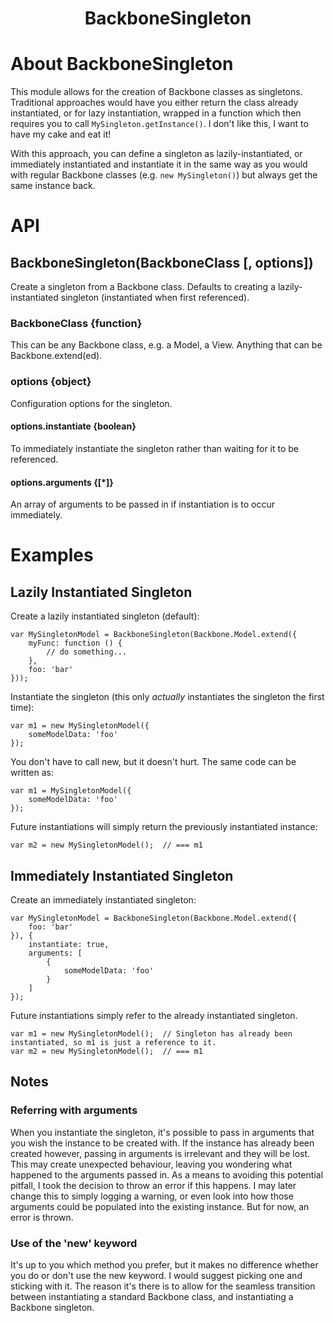 <h1 align="center">BackboneSingleton</h1>

# About BackboneSingleton

This module allows for the creation of Backbone classes as singletons. Traditional approaches would have you either return the class already instantiated, or for lazy instantiation, wrapped in a function which then requires you to call `MySingleton.getInstance()`. I don't like this, I want to have my cake and eat it!

With this approach, you can define a singleton as lazily-instantiated, or immediately instantiated and instantiate it in the same way as you would with regular Backbone classes (e.g. `new MySingleton()`) but always get the same instance back.

# API

## BackboneSingleton(BackboneClass [, options])
Create a singleton from a Backbone class. Defaults to creating a lazily-instantiated singleton (instantiated when first referenced).

### BackboneClass {function}
This can be any Backbone class, e.g. a Model, a View. Anything that can be Backbone.extend(ed). 

### options {object}
Configuration options for the singleton.

#### options.instantiate {boolean}
To immediately instantiate the singleton rather than waiting for it to be referenced.

#### options.arguments {[*]}
An array of arguments to be passed in if instantiation is to occur immediately.


# Examples

## Lazily Instantiated Singleton
Create a lazily instantiated singleton (default):
```
var MySingletonModel = BackboneSingleton(Backbone.Model.extend({
    myFunc: function () {
        // do something...
    },
    foo: 'bar'
}));
```

Instantiate the singleton (this only *actually* instantiates the singleton the first time):
```
var m1 = new MySingletonModel({
    someModelData: 'foo'
});
```

You don't have to call new, but it doesn't hurt. The same code can be written as:
```
var m1 = MySingletonModel({
    someModelData: 'foo'
});
```

Future instantiations will simply return the previously instantiated instance:
```
var m2 = new MySingletonModel();  // === m1
```

## Immediately Instantiated Singleton
Create an immediately instantiated singleton:
```
var MySingletonModel = BackboneSingleton(Backbone.Model.extend({
    foo: 'bar'
}), {
    instantiate: true,
    arguments: [
        {
            someModelData: 'foo'
        }
    ]
});
```

Future instantiations simply refer to the already instantiated singleton.
```
var m1 = new MySingletonModel();  // Singleton has already been instantiated, so m1 is just a reference to it.
var m2 = new MySingletonModel();  // === m1
```

## Notes

### Referring with arguments
When you instantiate the singleton, it's possible to pass in arguments that you wish the instance to be created with.
If the instance has already been created however, passing in arguments is irrelevant and they will be lost.
This may create unexpected behaviour, leaving you wondering what happened to the arguments passed in.
As a means to avoiding this potential pitfall, I took the decision to throw an error if this happens. I may later
change this to simply logging a warning, or even look into how those arguments could be populated into the existing
instance. But for now, an error is thrown.

### Use of the 'new' keyword
It's up to you which method you prefer, but it makes no difference whether you do or don't use the new keyword. I would
suggest picking one and sticking with it. The reason it's there is to allow for the seamless transition between
instantiating a standard Backbone class, and instantiating a Backbone singleton.